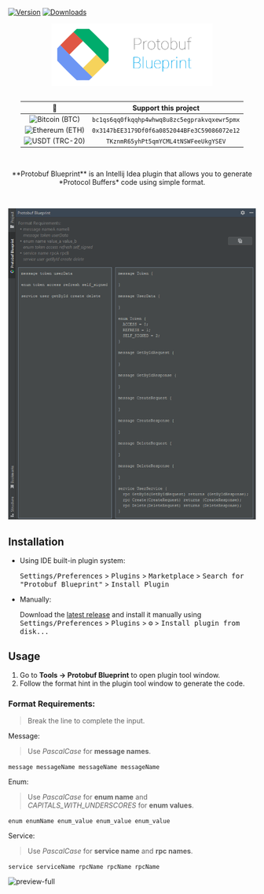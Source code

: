 [![Version](https://img.shields.io/jetbrains/plugin/v/21792-protobuf-blueprint.svg)](https://plugins.jetbrains.com/plugin/21792-protobuf-blueprint)
[![Downloads](https://img.shields.io/jetbrains/plugin/d/21792-protobuf-blueprint.svg)](https://plugins.jetbrains.com/plugin/21792-protobuf-blueprint)

<p align="center""><img src="media/logo.png" alt="logo" height="128px"/></p>

<div align="center" style="display: grid; justify-content: center;">

|                                                                  🌟                                                                   |                  Support this project                   |               
|:-------------------------------------------------------------------------------------------------------------------------------------:|:-------------------------------------------------------:|
|  <img src="https://raw.githubusercontent.com/ErikThiart/cryptocurrency-icons/master/32/bitcoin.png" alt="Bitcoin (BTC)" width="32"/>  | <code>bc1qs6qq0fkqqhp4whwq8u8zc5egprakvqxewr5pmx</code> | 
| <img src="https://raw.githubusercontent.com/ErikThiart/cryptocurrency-icons/master/32/ethereum.png" alt="Ethereum (ETH)" width="32"/> | <code>0x3147bEE3179Df0f6a0852044BFe3C59086072e12</code> |
|  <img src="https://raw.githubusercontent.com/ErikThiart/cryptocurrency-icons/master/32/tether.png" alt="USDT (TRC-20)" width="32"/>   |     <code>TKznmR65yhPt5qmYCML4tNSWFeeUkgYSEV</code>     |

</div>

<br>

<p align="center">
<!-- Plugin description -->
**Protobuf Blueprint** is an Intellij Idea plugin that allows you to generate *Protocol Buffers* code using simple
format.
<!-- Plugin description end -->
</p>

<br>

<p align="center""><img src="media/preview.png" alt="logo""/></p>

## Installation

- Using IDE built-in plugin system:

  <kbd>Settings/Preferences</kbd> > <kbd>Plugins</kbd> > <kbd>Marketplace</kbd> > <kbd>Search for "Protobuf
  Blueprint"</kbd> >
  <kbd>Install Plugin</kbd>

- Manually:

  Download the [latest release](https://github.com/numq/protobuf-blueprint-plugin/releases/latest) and install it manually
  using
  <kbd>Settings/Preferences</kbd> > <kbd>Plugins</kbd> > <kbd>⚙️</kbd> > <kbd>Install plugin from disk...</kbd>

## Usage

1. Go to <b>Tools -> Protobuf Blueprint</b>  to open plugin tool window.
2. Follow the format hint in the plugin tool window to generate the code.

### Format Requirements:

> Break the line to complete the input.

Message:
> Use *PascalCase* for **message names**.

```message messageName messageName messageName```

Enum:
> Use *PascalCase* for **enum name** and *CAPITALS_WITH_UNDERSCORES* for **enum values**.

```enum enumName enum_value enum_value enum_value```

Service:
> Use *PascalCase* for **service name** and **rpc names**.

```service serviceName rpcName rpcName rpcName```

![preview-full](./media/preview-full.png)
